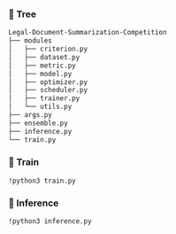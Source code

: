 ### 🌳 Tree
```bash
Legal-Document-Summarization-Competition
├── modules
│   ├── criterion.py
│   ├── dataset.py
│   ├── metric.py
│   ├── model.py
│   ├── optimizer.py
│   ├── scheduler.py
│   ├── trainer.py
│   └── utils.py
├── args.py
├── ensemble.py
├── inference.py
└── train.py
```

### 🚅 Train
```!python3 train.py```

### 💯 Inference
```!python3 inference.py```
